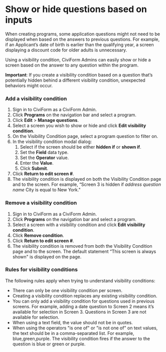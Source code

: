 # Show or hide questions based on inputs

When creating programs, some application questions might not need to be displayed when based on the answers to previous questions. For example, if an Applicant’s date of birth is earlier than the qualifying year, a screen displaying a discount code for older adults is unnecessary.

Using a visibility condition, CiviForm Admins can easily show or hide a screen based on the answer to any question within the program.

**Important**: If you create a visibility condition based on a question that’s potentially hidden behind a different visibility condition, unexpected behaviors might occur.

### Add a visibility condition

1. Sign in to CiviForm as a CiviForm Admin.
2. Click **Programs** on the navigation bar and select a program.
3. Click **Edit** > **Manage questions**.
4. Select a screen you wish to show or hide and click **Edit visibility condition**.
5. On the Visibility Condition page, select a program question to filter on.
6. In the visibility condition modal dialog:
   1. Select if the screen should be either **hidden if** or **shown if**.
   2. Set the **Field** data type.
   3. Set the **Operator** value.
   4. Enter the **Value**.
   5. Click **Submit**.
7. Click **Return to edit screen #**.
8. The visibility condition is displayed on both the Visibility Condition page and to the screen. For example, “Screen 3 is hidden if _address question name_ City is equal to New York."

### Remove a visibility condition

1. Sign in to CiviForm as a CiviForm Admin.
2. Click **Programs** on the navigation bar and select a program.
3. Select a screen with a visibility condition and click **Edit visibility condition**.
4. Click **Remove condition**.
5. Click **Return to edit screen #**.
6. The visibility condition is removed from both the Visibility Condition page and to the screen. The default statement “This screen is always shown" is displayed on the page.

### Rules for visibility conditions

The following rules apply when trying to understand visibility conditions:

* There can only be one visibility condition per screen.
* Creating a visibility condition replaces any existing visibility condition.
* You can only add a visibility condition for questions used in previous screens. For example, adding a date question to Screen 2 means it’s available for selection in Screen 3. Questions in Screen 3 are not available for selection.
* When using a text field, the value should not be in quotes.
* When using the operators "is one of" or "is not one of" on text values, the text should be in a comma-separated list. For example, blue,green,purple. The visibility condition fires if the answer to the question is blue or green or purple.
